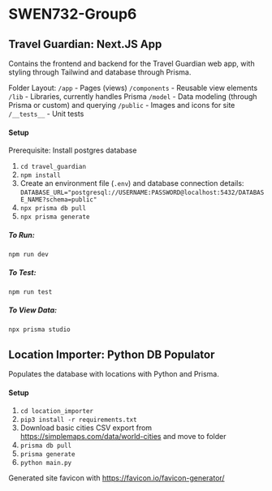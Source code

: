 # SWEN732-Group6

## Travel Guardian: Next.JS App
Contains the frontend and backend for the Travel Guardian web app,
with styling through Tailwind and database through Prisma.

Folder Layout:
`/app` - Pages (views)
`/components` - Reusable view elements
`/lib` - Libraries, currently handles Prisma
`/model` - Data modeling (through Prisma or custom) and querying
`/public` - Images and icons for site
`/__tests__` - Unit tests

#### Setup
Prerequisite: Install postgres database
1. `cd travel_guardian`
2. `npm install`
3. Create an environment file (`.env`) and database connection details:
`DATABASE_URL="postgresql://USERNAME:PASSWORD@localhost:5432/DATABASE_NAME?schema=public"`
3. `npx prisma db pull`
4. `npx prisma generate`

##### To Run:
`npm run dev`

##### To Test:
`npm run test`

##### To View Data:
`npx prisma studio`


## Location Importer: Python DB Populator
Populates the database with locations with Python and Prisma.

#### Setup
1. `cd location_importer`
2. `pip3 install -r requirements.txt`
3. Download basic cities CSV export from https://simplemaps.com/data/world-cities and move to folder
4. `prisma db pull`
5. `prisma generate`
6. `python main.py`



Generated site favicon with https://favicon.io/favicon-generator/
